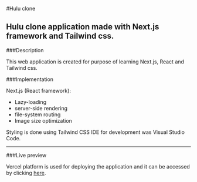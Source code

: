 #Hulu clone

Hulu clone application made with Next.js framework and Tailwind css.
------

###Description

This web application is created for purpose of learning Next.js, React and Tailwind css.

###Implementation

Next.js (React framework):
- Lazy-loading
- server-side rendering
- file-system routing
- Image size optimization

Styling is done using Tailwind CSS
IDE for development was Visual Studio Code.

------
###Live preview

Vercel platform is used for deploying the application and it can be accessed by clicking [here](https://hulu-clone-882l3k0ge-milenapetrovic.vercel.app).

